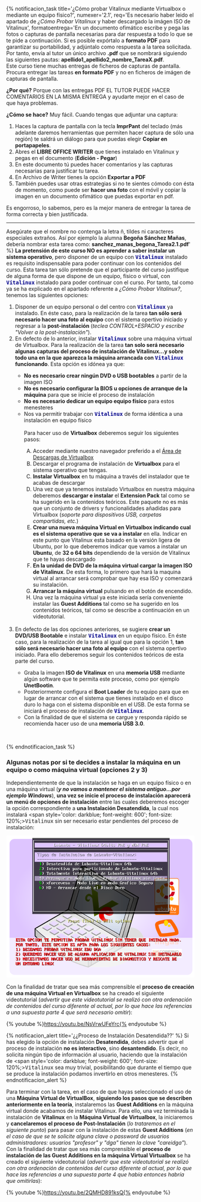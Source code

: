 {% notificacion_task title='¿Cómo probar Vitalinux mediante Virtualbox o mediante un equipo físico?',
numexer='2.1',
req='Es necesario haber leido el apartado de <em>¿Cómo Probar Vitalinux</em> y haber descargado la imágen ISO de Vitalinux',
formatoentrega='En un documento ofimático escribe y pega las fotos o capturas de pantalla necesarias para dar respuesta a todo lo que se te pide a continuación. Si es posible expórtalo a <b>formato PDF</b> para garantizar su portabilidad, y adjúntalo como respuesta a la tarea solicitada. Por tanto, envía al tutor un único archivo <b>.pdf</b> que se nombrará siguiendo las siguientes pautas: <b>apellido1_apellido2_nombre_TareaX.pdf</b>.
<br>
Este curso tiene muchas entregas de ficheros de capturas de pantalla. Procura entregar las tareas <b>en formato PDF</b> y no en ficheros de imágen de capturas de pantalla.

<b>¿Por qué?</b> Porque con las entregas PDF EL TUTOR PUEDE HACER COMENTARIOS EN LA MISMA ENTREGA y ayudarte mejor en el caso de que haya problemas.

<b>¿Cómo se hace?</b> Muy fácil. Cuando tengas que adjuntar una captura:
1. Haces la captura de pantalla con la tecla <b>ImprPant</b> del teclado (más adelante daremos herramientas que permiten hacer captura de sólo una región) te saldrá un diálogo para que puedas elegir <b>Copiar en portapapeles</b>.
2. Abres el <b>LIBRE OFFICE WRITER</b> que tienes instalado en Vitalinux y pegas en el documento (<b>Edición - Pegar</b>)
3. En este documento tú puedes hacer comentarios y las capturas necesarias para justificar tu tarea.
4. En Archivo de Writer tienes la opción <b>Exportar a PDF</b>
5. También puedes usar otras estrategias si no te sientes cómodo con ésta de momento, como puede ser <b>hacer una foto</b> con el móvil y copiar la imagen en un documento ofimático que puedas exportar en pdf.

Es engorroso, lo sabemos, pero es la mejor manera de entregar la tarea de forma correcta y bien justificada.
<hr />
Asegúrate que el nombre no contenga la letra ñ, tildes ni caracteres especiales extraños. Así por ejemplo la alumna <b>Begoña Sánchez Mañas</b>, debería nombrar esta tarea como: <b>sanchez_manas_begona_Tarea2.1.pdf</b>' %}
<b>La pretensión de este curso NO es aprender a saber instalar un sistema operativo</b>, pero disponer de un equipo con <span style='color: darkblue; font-weight: 600'; font-size: 120%;><tt>Vitalinux</tt></span> instalado es requisito indispensable para poder continuar con los contenidos del curso.  Esta tarea tan sólo pretende que el participante del curso justifique de alguna forma de que dispone de un equipo, físico o virtual, con <span style='color: darkblue; font-weight: 600'; font-size: 120%;><tt>Vitalinux</tt></span> instalado para poder continuar con el curso.  Por tanto, tal como ya se ha explicado en el apartado referente a <em>¿Cómo Probar Vitalinux?</em>, tenemos las siguientes opciones:

<ol>
<li>
Disponer de un equipo personal o del centro con <span style='color: darkblue; font-weight: 600'; font-size: 120%;><tt>Vitalinux</tt></span> ya instalado.  En éste caso, para la realización de la tarea <b>tan sólo será necesario hacer una foto al equipo</b> con el sistema opertivo iniciado y regresar a la <b>post-instalación</b> (<i>teclea CONTROL+ESPACIO y escribe "Volver a la post-instalación"</i>).
</li>
<li>
En defecto de lo anterior, instalar <span style='color: darkblue; font-weight: 600'; font-size: 120%;><tt>Vitalinux</tt></span> sobre una máquina virtual de Virtualbox.  Para la realización de la tarea <b>tan solo será necesario algunas capturas del proceso de instalación de Vitalinux...y sobre todo una en la que aparezca la máquina arrancada con <span style='color: darkblue; font-weight: 600'; font-size: 120%;><tt>Vitalinux</tt></span> funcionando</b>. Esta opción es idónea ya que:
</li>

<ul>
<li><b>No es necesario crear ningún DVD o USB bootables</b> a partir de la imagen ISO</li>
<li><b>No es necesario configurar la BIOS u opciones de arranque de la máquina</b> para que se inicie el proceso de instalación</li>
<li><b>No es necesario dedicar un equipo equipo físico</b> para estos menesteres</li>
<li>Nos va permitir trabajar con <span style='color: darkblue; font-weight: 600'; font-size: 120%;><tt>Vitalinux</tt></span> de forma idéntica a una instalación en equipo físico</li>
<br>
Para hacer uso de <b>Virtualbox</b> deberemos seguir los siguientes pasos:
<ol type="A">
<li> Acceder mediante nuestro navegador preferido a el <a href="https://www.virtualbox.org/wiki/Downloads">Área de Descargas de Virtualbox</a></li>
<li>Descargar el programa de instalación de <b>Virtualbox</b> para el sistema operativo que tengas.</li>
<li><b>Instalar Virtualbox</b> en tu máquina a través del instalador que te acabas de descargar</li>
<li>Una vez que ya tenemos instalado Virtualbox en nuestra máquina deberemos <b>descargar e instalar</b> el <b>Extension Pack</b> tal como se ha sugerido en la contenidos teóricos. Este paquete no es más que un conjunto de drivers y funcionalidades añadidas para Virtualbox (<i>soporte para dispositivos USB, carpetas compartidas, etc.</i>)</li>
<li><b>Crear una nueva máquina Virtual en Virtualbox indicando cual es el sistema operativo que se va a instalar</b> en ella.  Indicar en este punto que Vitalinux esta basado en la versión ligera de Ubuntu, por lo que deberemos indicar que vamos a instalar un <b>Ubuntu</b>, de <b>32 o 64 bits</b> dependiendo de la versión de Vitalinux que te hayas descargado</li>
<li><b>En la unidad de DVD de la máquina virtual cargar la imagen ISO de Vitalinux</b>.  De esta forma, lo primero que hará la maquina virtual al arrancar será comprobar que hay esa ISO y comenzará su instalación.</li>
<li><b>Arrancar la máquina virtual</b> pulsando en el botón de encendido.</li>
<li>Una vez la máquina virtual ya este iniciada sería conveniente instalar las <b>Guest Additions</b> tal como se ha sugerido en los contenidos teóricos, tal como se describe a continuación en un videotutorial.</li>
</ol>
</ul>

<br>

<li>
En defecto de las dos opciones anteriores, se sugiere <b>crear un DVD/USB Bootable</b> e instalar <span style='color: darkblue; font-weight: 600'; font-size: 120%;><tt>Vitalinux</tt></span> en un equipo físico. En éste caso, para la realización de la tarea al igual que para la opción 1, <b>tan sólo será necesario hacer una foto al equipo</b> con el sistema opertivo iniciado. Para ello deberemos seguir los contenidos teóricos de esta parte del curso.
</li>
<ul>
<li>
Graba la imagen <b>ISO de Vitalinux</b> en una <b>memoria USB</b> mediante algún software que te permita este proceso, como por ejemplo <b>UnetBootin</b>.
</li>
<li>
Posteriormente configura el <b>Boot Loader</b> de tu equipo para que en lugar de arrancar con el sistema que tienes instalado en el disco duro lo haga con el sistema disponible en el USB.  De esta forma se iniciará el proceso de instalación de <span style='color: darkblue; font-weight: 600'; font-size: 120%;><tt>Vitalinux</tt></span>.
</li>
<li>
Con la finalidad de que el sistema se cargue y responda rápido se recomienda hacer uso de una <b>memoria USB 3.0</b>.
</li>
</ul>
</ol>
<br>

{% endnotificacion_task %}

### Algunas notas por si te decides a instalar la máquina en un equipo o como máquina virtual (opciones 2 y 3)

Independientemente de que la instalación se haga en un equipo físico o en una máquina virtual (<i><b>y no vamos a mantener el sistema antiguo...por ejemplo Windows</b></i>), **una vez se inicie el proceso de instalación aparecerá un menú de opciones de instalación** entre las cuales deberemos escoger la opción correspondiente a **una Instalación Desatendida**, la cual nos instalará <span style='color: darkblue; font-weight: 600'; font-size: 120%;><tt>Vitalinux</tt></span> sin ser necesario estar pendientes del proceso de instalación:

![Seleccionaremos la opción correspondiente a una Instalación Desatendida](../img/arranque-en-modo-live.png)

Con la finalidad de tratar que sea más comprensible el **proceso de creación de una máquina Virtual en Virtualbox** se ha creado el siguiente videotutorial (*advertir que este videotutorial se realizó con otra ordenación de contenidos del curso diferente al actual, por lo que hace las referencias a una supuesta parte 4 que será necesario omitir*):

{% youtube %}https://youtu.be/NsVrwUFeYrc{% endyoutube %}

{% notificacion_alert title='¿¿Proceso de Instalación Desatendida??' %}
Si has elegido la opción de instalación <b>Desatendida</b>, debes advertir que el proceso de instalación <b>no es interactivo</b>, sino <b>desantendido</b>.  Es decir, no solicita ningún tipo de información al usuario, haciendo que la instalación de <span style='color: darkblue; font-weight: 600'; font-size: 120%;><tt>Vitalinux</tt></span> sea muy trivial, posibilitando que durante el tiempo que se produce la instalación podamos invertirlo en otros menesteres.
{% endnotificacion_alert %}



Para terminar con la tarea, en el caso de que hayas seleccionado el uso de una <b>Máquina Virtual de VirtualBox</b>, **siguiendo los pasos que se describen anteriormente en la teoría**, instalaremos las **Guest Additions** en la máquina virtual donde acabamos de instalar Vitalinux.  Para ello, una vez terminada la instalación de **Vitalinux** en la **Máquina Virtual de Virtualbox**, la iniciaremos y **cancelaremos el proceso de Post-Instalación** (*lo trataremos en el siguiente punto*) para pasar con la instalación de estas **Guest Additions** (*en el caso de que se te solicite alguna clave o password de usuarios administradores: usuarios "profesor" y "dga" tienen la clave "careidga"*).  Con la finalidad de tratar que sea más comprensible el **proceso de instalación de las Guest Additions en la máquina Virtual Virtualbox** se ha creado el siguiente videotutorial (*advertir que este videotutorial se realizó con otra ordenación de contenidos del curso diferente al actual, por lo que hace las referencias a una supuesta parte 4 que había entonces habría que omitirlas*):

{% youtube %}https://youtu.be/2QMHD891ksQ{% endyoutube %}






